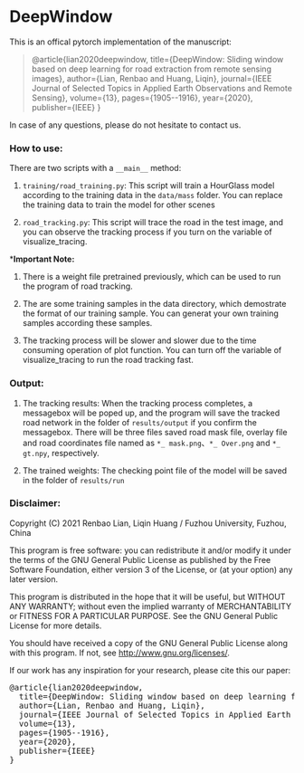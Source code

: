 # DeepWindow
This is an offical pytorch implementation of the manuscript:

>@article{lian2020deepwindow,
  title={DeepWindow: Sliding window based on deep learning for road extraction from remote sensing images},
  author={Lian, Renbao and Huang, Liqin},
  journal={IEEE Journal of Selected Topics in Applied Earth Observations and Remote Sensing},
  volume={13},
  pages={1905--1916},
  year={2020},
  publisher={IEEE}
}

In case of any questions, please do not hesitate to contact us.

### How to use:
There are two scripts with a `__main__` method:

1. `training/road_training.py`: This script will train a HourGlass model according to the training data in the `data/mass` folder. You can replace the training data to train the model for other scenes

2. `road_tracking.py`: This script will trace the road in the test image, and you can observe the tracking process if you turn on the variable of visualize_tracing.

***Important Note:** 
1. There is a weight file pretrained previously, which can be used to run the program of road tracking.

2. The are some training samples in the data directory, which demostrate the format of our training sample. You can generat your own training samples according these samples.

3. The tracking process will be slower and slower due to the time consuming operation of plot function. You can turn off the variable of visualize_tracing to run the road tracking fast.

### Output:
1. The tracking results: When the tracking process completes, a messagebox will be poped up, and the program will save the tracked road network in the folder of `results/output` if you confirm the messagebox. There will be three files saved road mask file, overlay file and road coordinates file named as `*_ mask.png`、`*_ Over.png` and `*_ gt.npy`, respectively.

2. The trained weights: The checking point file of the model will be saved in the folder of `results/run`

### Disclaimer:
Copyright (C) 2021  Renbao Lian, Liqin Huang / Fuzhou University, Fuzhou, China


This program is free software: you can redistribute it and/or modify
it under the terms of the GNU General Public License as published by
the Free Software Foundation, either version 3 of the License, or
(at your option) any later version.

This program is distributed in the hope that it will be useful,
but WITHOUT ANY WARRANTY; without even the implied warranty of
MERCHANTABILITY or FITNESS FOR A PARTICULAR PURPOSE.  See the
GNU General Public License for more details.

You should have received a copy of the GNU General Public License
along with this program.  If not, see <http://www.gnu.org/licenses/>.


If our work has any inspiration for your research, please cite this our paper:

<pre>
@article{lian2020deepwindow,
  title={DeepWindow: Sliding window based on deep learning for road extraction from remote sensing images},
  author={Lian, Renbao and Huang, Liqin},
  journal={IEEE Journal of Selected Topics in Applied Earth Observations and Remote Sensing},
  volume={13},
  pages={1905--1916},
  year={2020},
  publisher={IEEE}
}
</pre>
